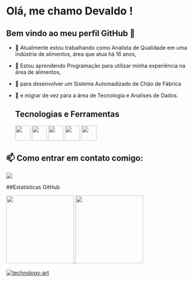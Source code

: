 # Olá, me chamo Devaldo ! 
## Bem vindo ao meu perfil GitHub 👋


- 🔭 Atualmente estou trabalhando como Analista de Qualidade em uma indústria de alimentos, área que atua há 16 anos,
- 🌱 Estou aprendendo Programação para utilizar minha experiência na área de alimentos, 
- 👯 para desenvolver um Sistema Automadizado de Chão de Fábrica
- 🤔 e migrar de vez para a área de Tecnologia e Analises de Dados.

  ## Tecnologias e Ferramentas
  <img src="https://cdn.jsdelivr.net/gh/devicons/devicon@latest/icons/javascript/javascript-original.svg" width="40" height="40"/>      
  <img src="https://cdn.jsdelivr.net/gh/devicons/devicon@latest/icons/mysql/mysql-original-wordmark.svg" width="40" height="40" />                        
  <img src="https://cdn.jsdelivr.net/gh/devicons/devicon@latest/icons/github/github-original-wordmark.svg" width="40" height="40"/>      
  <img src="https://cdn.jsdelivr.net/gh/devicons/devicon@latest/icons/visualstudio/visualstudio-plain.svg" width="40" height="40"/>                                       <img src="https://it.miami.edu/_assets/images/O365_Power_BI.png" width="40" height="40"/>
         
          
## 📫 Como entrar em contato comigo:
<div>
<a href="https://www.linkedin.com/in/devaldo-nascimento-263b81105" target="_blank"><img loading="lazy" src="https://img.shields.io/badge/-LinkedIn-%230077B5?style=for-the-badge&logo=linkedin&logoColor=white" target="_blank"></a>   
</div>


##Estatísticas GitHub
<div>
<a href="https://github.com/devaldonas">
<img loading="lazy" height="180em" src="https://github-readme-stats.vercel.app/api/top-langs/?username=devaldonas&layout=compact&langs_count=7&theme=dracula"/>
<img loading="lazy" height="180em" src="https://github-readme-stats.vercel.app/api?username=devaldonas&show_icons=true&theme=dracula&include_all_commits=true&count_private=true"/>
</div>



![technology-art](https://github.com/devaldonas/devaldonas/assets/148506497/de76aaed-dfac-4190-a038-8066d03a915b)
